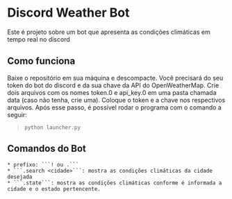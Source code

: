 # Discord Weather Bot
Este é projeto sobre um bot que apresenta as condições climáticas em tempo real no discord

## Como funciona
Baixe o repositório em sua máquina e descompacte. Você precisará do seu token do bot do discord e da sua chave da API do OpenWeatherMap. Crie dois arquivos com os nomes token.0 e api_key.0 em uma pasta chamada data (caso não tenha, crie uma). Coloque o token e a chave nos respectivos arquivos. Após esse passo, é possível rodar o programa com o comando a seguir:

> ```python launcher.py```

## Comandos do Bot
    * prefixo: ```! ou .```
    * ```.search <cidade>```: mostra as condições climáticas da cidade desejada
    * ```.state```: mostra as condições climáticas conforme é informada a cidade e o estado pertencente.
